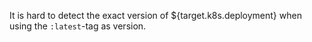 It is hard to detect the exact version of ${target.k8s.deployment} when using the ```:latest```-tag as version.
